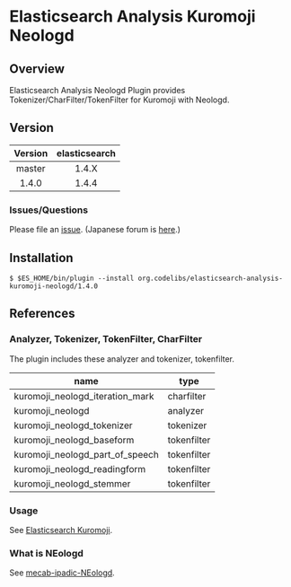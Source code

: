 Elasticsearch Analysis Kuromoji Neologd
=======================

## Overview

Elasticsearch Analysis Neologd Plugin provides Tokenizer/CharFilter/TokenFilter for Kuromoji with Neologd.

## Version

| Version   | elasticsearch |
|:---------:|:-------------:|
| master    | 1.4.X         |
| 1.4.0     | 1.4.4         |

### Issues/Questions

Please file an [issue](https://github.com/codelibs/elasticsearch-analysis-kuromoji-neologd/issues "issue").
(Japanese forum is [here](https://github.com/codelibs/codelibs-ja-forum "here").)

## Installation

    $ $ES_HOME/bin/plugin --install org.codelibs/elasticsearch-analysis-kuromoji-neologd/1.4.0

## References

### Analyzer, Tokenizer, TokenFilter, CharFilter

The plugin includes these analyzer and tokenizer, tokenfilter.

| name                    | type        |
|-------------------------|-------------|
| kuromoji\_neologd\_iteration\_mark | charfilter  |
| kuromoji\_neologd                | analyzer    |
| kuromoji\_neologd\_tokenizer      | tokenizer   |
| kuromoji\_neologd\_baseform       | tokenfilter |
| kuromoji\_neologd\_part\_of\_speech | tokenfilter |
| kuromoji\_neologd\_readingform    | tokenfilter |
| kuromoji\_neologd\_stemmer        | tokenfilter |

### Usage

See [Elasticsearch Kuromoji](https://github.com/elastic/elasticsearch-analysis-kuromoji "elasticsearch-analysis-kuromoji").

### What is NEologd

See [mecab-ipadic-NEologd](https://github.com/neologd/mecab-ipadic-neologd "mecab-ipadic-NEologd").


